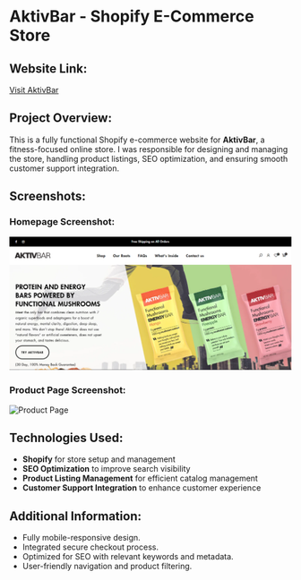 # AktivBar - Shopify E-Commerce Store

## Website Link:
[Visit AktivBar](https://aktivbar.com/)

## Project Overview:
This is a fully functional Shopify e-commerce website for **AktivBar**, a fitness-focused online store. I was responsible for designing and managing the store, handling product listings, SEO optimization, and ensuring smooth customer support integration.

## Screenshots:
### Homepage Screenshot:
![Homepage](aktivbar%20homepage%20screenshot.PNG)

### Product Page Screenshot:
![Product Page](images/products%20page.png)

## Technologies Used:
- **Shopify** for store setup and management
- **SEO Optimization** to improve search visibility
- **Product Listing Management** for efficient catalog management
- **Customer Support Integration** to enhance customer experience

## Additional Information:
- Fully mobile-responsive design.
- Integrated secure checkout process.
- Optimized for SEO with relevant keywords and metadata.
- User-friendly navigation and product filtering.
